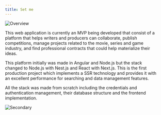 ```yaml
---
title: Set me
---
```


![Overview](/scriptsquare-nodejs-nextjs/1.jpg)

This web application is currently an MVP being developed that consist of a platform that helps writers and producers can collaborate, publish competitions, manage projects related to the movie, series and game industry, and find professional contracts that could help materialize their ideas.

This platform initially was made in Angular and Node.js but the stack changed to Node.js with Nest.js and React with Next.js. This is the first production project which implements a SSR technology and provides it with an excellent performance for searching and data management features.

All the stack was made from scratch including the credentials and authentication management, their database structure and the frontend implementation.

![Secondary](/scriptsquare-nodejs-nextjs/2.jpg)
